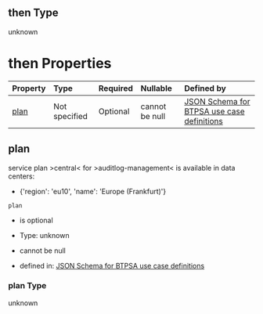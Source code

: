 ## then Type

unknown

# then Properties

| Property      | Type          | Required | Nullable       | Defined by                                                                                                                                                                                                                                      |
| :------------ | :------------ | :------- | :------------- | :---------------------------------------------------------------------------------------------------------------------------------------------------------------------------------------------------------------------------------------------- |
| [plan](#plan) | Not specified | Optional | cannot be null | [JSON Schema for BTPSA use case definitions](btpsa-usecase-properties-services-items-allof-1-then-allof-12-then-allof-0-then-properties-plan.md "undefined#/properties/services/items/allOf/1/then/allOf/12/then/allOf/0/then/properties/plan") |

## plan

service plan >central< for >auditlog-management< is available in data centers:

*   {'region': 'eu10', 'name': 'Europe (Frankfurt)'}

`plan`

*   is optional

*   Type: unknown

*   cannot be null

*   defined in: [JSON Schema for BTPSA use case definitions](btpsa-usecase-properties-services-items-allof-1-then-allof-12-then-allof-0-then-properties-plan.md "undefined#/properties/services/items/allOf/1/then/allOf/12/then/allOf/0/then/properties/plan")

### plan Type

unknown

